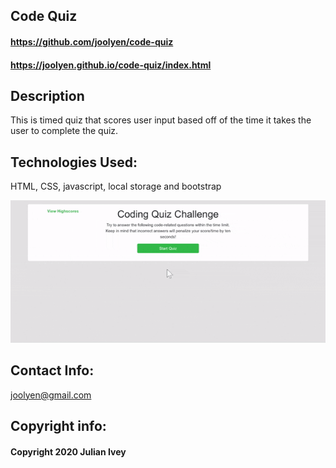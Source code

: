 ## Code Quiz

#### https://github.com/joolyen/code-quiz
#### https://joolyen.github.io/code-quiz/index.html

## Description
This is timed quiz that scores user input based off of the time it takes the user to complete the quiz.

## Technologies Used: 
HTML, CSS, javascript, local storage and bootstrap 

![code quiz](./Assets/img/code-quiz.gif)

## Contact Info:
joolyen@gmail.com

## Copyright info:
#### Copyright 2020 Julian Ivey
